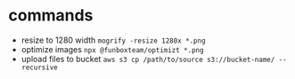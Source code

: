 # commands
- resize to 1280 width `mogrify -resize 1280x *.png`
- optimize images `npx @funboxteam/optimizt *.png`
- upload files to bucket `aws s3 cp /path/to/source s3://bucket-name/ --recursive`
